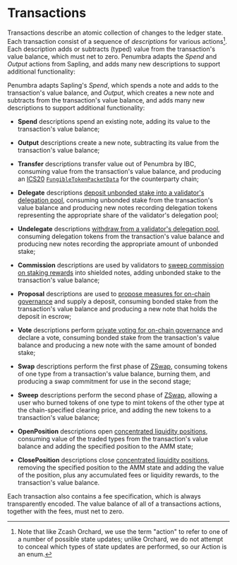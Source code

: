 # Transactions

Transactions describe an atomic collection of changes to the ledger state.  Each
transaction consist of a sequence of *descriptions* for various actions[^1].
Each description adds or subtracts (typed) value from the transaction's value
balance, which must net to zero.  Penumbra adapts the *Spend* and *Output* actions from Sapling, and adds many new descriptions to support additional functionality:

Penumbra adapts Sapling's *Spend*, which
spends a note and adds to the transaction's value balance, and
*Output*, which creates a new note and subtracts from the
transaction's value balance, and adds many new descriptions to support
additional functionality:


- **Spend** descriptions spend an existing note, adding its value to the
transaction's value balance;

- **Output** descriptions create a new note, subtracting its value from the
transaction's value balance;

- **Transfer** descriptions transfer value out of Penumbra by IBC, consuming value
from the transaction's value balance, and producing an [ICS20]
[`FungibleTokenPacketData`][ftpd] for the counterparty chain;

- **Delegate** descriptions [deposit unbonded stake into a validator's delegation
pool](./stake/delegation.md), consuming unbonded stake from the
transaction's value balance and producing new notes recording delegation
tokens representing the appropriate share of the validator's delegation pool;

- **Undelegate** descriptions [withdraw from a validator's delegation
pool](./stake/undelegation.md), consuming delegation tokens from the
transaction's value balance and producing new notes recording the appropriate
amount of unbonded stake;

- **Commission** descriptions are used by validators to [sweep commission on
staking rewards](./stake/validator-rewards.md) into shielded notes,
adding unbonded stake to the transaction's value balance;

- **Proposal** descriptions  are used to [propose measures for on-chain
governance](./concepts/governance/proposal.md) and supply a deposit, consuming
bonded stake from the transaction's value balance and producing a new note that
holds the deposit in escrow;

- **Vote** descriptions perform [private voting for on-chain
governance](./concepts/governance/voting.md) and declare a vote, consuming
bonded stake from the transaction's value balance and producing a new note with
the same amount of bonded stake;

- **Swap** descriptions perform the first phase of
[ZSwap](./zswap/auction.md), consuming tokens of one type from a
transaction's value balance, burning them, and producing a swap commitment for
use in the second stage;

- **Sweep** descriptions perform the second phase of
[ZSwap](./zswap/auction.md), allowing a user who burned tokens of one
type to mint tokens of the other type at the chain-specified clearing price, and
adding the new tokens to a transaction's value balance;

- **OpenPosition** descriptions open [concentrated liquidity
positions](./zswap.md), consuming value of the traded types from the
transaction's value balance and adding the specified position to the AMM state;

- **ClosePosition** descriptions close [concentrated liquidity
positions](./zswap.md), removing the specified position to the AMM
state and adding the value of the position, plus any accumulated fees or
liquidity rewards, to the transaction's value balance.

Each transaction also contains a fee specification, which is always
transparently encoded. The value balance of all of a transactions actions,
together with the fees, must net to zero.

[^1]: Note that like Zcash Orchard, we use the term "action" to refer to one of
a number of possible state updates; unlike Orchard, we do not attempt to conceal
which types of state updates are performed, so our Action is an enum.

[multi_asset]: https://github.com/zcash/zips/blob/626ea6ed78863290371a4e8bc74ccf8e92292099/drafts/zip-user-defined-assets.rst
[ADR001]: https://docs.cosmos.network/master/architecture/adr-001-coin-source-tracing.html
[IBC]: https://docs.cosmos.network/master/ibc/overview.html
[ftpd]: https://github.com/cosmos/ibc/blob/master/spec/app/ics-020-fungible-token-transfer/README.md#data-structures
[ICS20]: https://github.com/cosmos/ibc/blob/master/spec/app/ics-020-fungible-token-transfer/README.md
